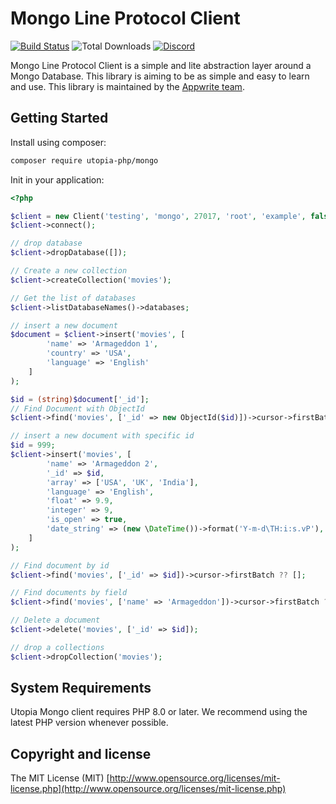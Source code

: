 # Mongo Line Protocol Client

[![Build Status](https://travis-ci.com/utopia-php/system.svg?branch=main)](https://travis-ci.com/utopia-php/mongo)
![Total Downloads](https://img.shields.io/packagist/dt/utopia-php/mongo.svg)
[![Discord](https://img.shields.io/discord/564160730845151244?label=discord)](https://appwrite.io/discord)

Mongo Line Protocol Client is a simple and lite abstraction layer around a Mongo Database. 
This library is aiming to be as simple and easy to learn and use. 
This library is maintained by the [Appwrite team](https://appwrite.io).

## Getting Started

Install using composer:
```bash
composer require utopia-php/mongo
```

Init in your application:
```php
<?php

$client = new Client('testing', 'mongo', 27017, 'root', 'example', false);
$client->connect();

// drop database
$client->dropDatabase([]);

// Create a new collection
$client->createCollection('movies');

// Get the list of databases
$client->listDatabaseNames()->databases;

// insert a new document
$document = $client->insert('movies', [
        'name' => 'Armageddon 1',
        'country' => 'USA',
        'language' => 'English'
    ]
);

$id = (string)$document['_id'];
// Find Document with ObjectId
$client->find('movies', ['_id' => new ObjectId($id)])->cursor->firstBatch ?? [];

// insert a new document with specific id
$id = 999;
$client->insert('movies', [
        'name' => 'Armageddon 2',
        '_id' => $id,
        'array' => ['USA', 'UK', 'India'],
        'language' => 'English',
        'float' => 9.9,
        'integer' => 9,
        'is_open' => true,
        'date_string' => (new \DateTime())->format('Y-m-d\TH:i:s.vP'),
    ]
);

// Find document by id
$client->find('movies', ['_id' => $id])->cursor->firstBatch ?? [];

// Find documents by field
$client->find('movies', ['name' => 'Armageddon'])->cursor->firstBatch ?? [];

// Delete a document
$client->delete('movies', ['_id' => $id]);

// drop a collections
$client->dropCollection('movies');

```

## System Requirements

Utopia Mongo client requires PHP 8.0 or later. We recommend using the latest PHP version whenever possible.

## Copyright and license

The MIT License (MIT) [http://www.opensource.org/licenses/mit-license.php](http://www.opensource.org/licenses/mit-license.php)